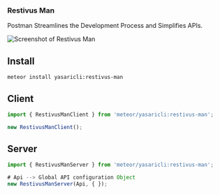 ### Restivus Man
Postman Streamlines the Development Process and Simplifies APIs.

![Screenshot of Restivus Man](http://g.recordit.co/zxTS0PDQzQ.gif)

## Install
    meteor install yasaricli:restivus-man

## Client

``` javascript
import { RestivusManClient } from 'meteor/yasaricli:restivus-man';

new RestivusManClient();
```

## Server

``` javascript
import { RestivusManServer } from 'meteor/yasaricli:restivus-man';

# Api --> Global API configuration Object 
new RestivusManServer(Api, { });
```
